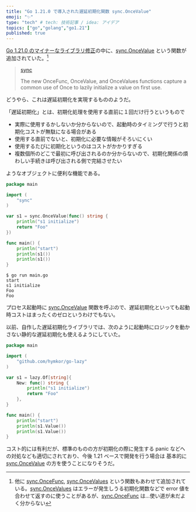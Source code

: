 ```yaml
---
title: "Go 1.21.0 で導入された遅延初期化関数 sync.OnceValue"
emoji: "✨"
type: "tech" # tech: 技術記事 / idea: アイデア
topics: ["go","golang","go1.21"]
published: true
---
```

[Go 1.21.0 のマイナーなライブラリ修正](https://go.dev/doc/go1.21#minor_library_changes)の中に、[sync.OnceValue] という関数が追加されていた。[^etc]

[^etc]: 他に [sync.OnceFunc], [sync.OnceValues] という関数もあわせて追加されている。[sync.OnceValues] はエラーが発生しうる初期化関数などで error 値を合わせて返すのに使うことがあるが、[sync.OnceFunc] は…使い道が未だよく分からない

[sync.onceFunc]: https://pkg.go.dev/sync@go1.21.0#OnceFunc
[sync.OnceValue]: https://pkg.go.dev/sync@go1.21.0#OnceValue
[sync.onceValues]: https://pkg.go.dev/sync@go1.21.0#OnceValues

> [sync](https://go.dev/pkg/sync/)  
>
> The new OnceFunc, OnceValue, and OnceValues functions capture a common use of Once to lazily initialize a value on first use.

どうやら、これは遅延初期化を実現するもののようだ。

「遅延初期化」とは、初期化処理を使用する直前に１回だけ行うというもので

- 実際に使用するかしないか分からないので、起動時のタイミングで行うと初期化コストが無駄になる場合がある
- 使用する直前でないと、初期化に必要な情報がそろいにくい
- 使用するたびに初期化というのはコストがかかりすぎる
- 複数個所のどこで最初に呼び出されるのか分からないので、初期化関係の煩わしい手続きは呼び出される側で完結させたい

ようなオブジェクトに便利な機能である。

```go
package main

import (
    "sync"
)

var s1 = sync.OnceValue(func() string {
    println("s1 initialize")
    return "Foo"
})

func main() {
    println("start")
    println(s1())
    println(s1())
}
```

```shell
$ go run main.go
start
s1 initialize
Foo
Foo
```

プロセス起動時に [sync.OnceValue] 関数を呼ぶので、遅延初期化といっても起動時コストはまったくのゼロというわけでもない。

以前、自作した遅延初期化ライブラリでは、次のように起動時にロジックを動かさない静的な遅延初期化も使えるようにしていた。

```go
package main

import (
    "github.com/hymkor/go-lazy"
)

var s1 = lazy.Of[string]{
    New: func() string {
        println("s1 initialize")
        return "Foo"
    },
}

func main() {
    println("start")
    println(s1.Value())
    println(s1.Value())
}
```

コスト的には有利だが、標準のものの方が初期化の際に発生する panic などへの対処なども適切にされており、今後 1.21 ベースで開発を行う場合は 基本的に [sync.OnceValue] の方を使うことになりそうだ。

